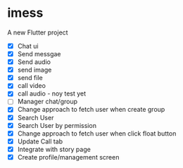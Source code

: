 # imess

A new Flutter project

- [x] Chat ui
- [x] Send messgae
- [x] Send audio
- [x] send image
- [x] send file
- [x] call video
- [x] call audio - noy test yet
- [ ] Manager chat/group
- [x] Change approach to fetch user when create group
- [x] Search User
- [x] Search User by permission
- [x] Change approach to fetch user when click float button
- [x] Update Call tab 
- [x] Integrate with story page
- [x] Create profile/management screen
